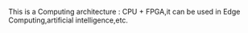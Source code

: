 This is a Computing architecture : CPU + FPGA,it can be used in Edge Computing,artificial intelligence,etc.
